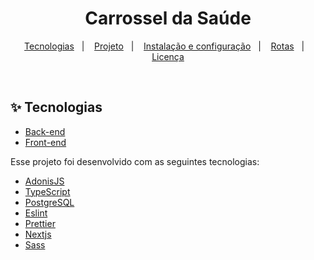 <h1 align="center">Carrossel da Saúde</h1>

<p align="center">
  <a href="#-tecnologias">Tecnologias</a>&nbsp;&nbsp;&nbsp;|&nbsp;&nbsp;&nbsp;
  <a href="#-projeto">Projeto</a>&nbsp;&nbsp;&nbsp;|&nbsp;&nbsp;&nbsp;
  <a href="#-instalação-e-configuração">Instalação e configuração</a>&nbsp;&nbsp;&nbsp;|&nbsp;&nbsp;&nbsp;
  <a href="#-rotas">Rotas</a>&nbsp;&nbsp;&nbsp;|&nbsp;&nbsp;&nbsp;
  <a href="#-licença">Licença</a>
</p>

<br>

## ✨ Tecnologias

+ [Back-end](https://github.com/jaovito/canopus-test/backend)
+ [Front-end](https://github.com/jaovito/canopus-test/web)

Esse projeto foi desenvolvido com as seguintes tecnologias:

- [AdonisJS](https://adonisjs.com)
- [TypeScript](https://www.typescriptlang.org)
- [PostgreSQL](https://www.postgresql.org)
- [Eslint](https://eslint.org)
- [Prettier](https://prettier.io)
- [Nextjs](https://nextjs.org)
- [Sass](https://sass-lang.com)
